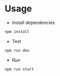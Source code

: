# Usage

- Install dependencies

```bash
npm install
```



- Test

```bash
npm run dev
```


- Run

```bash
npm run start
```
